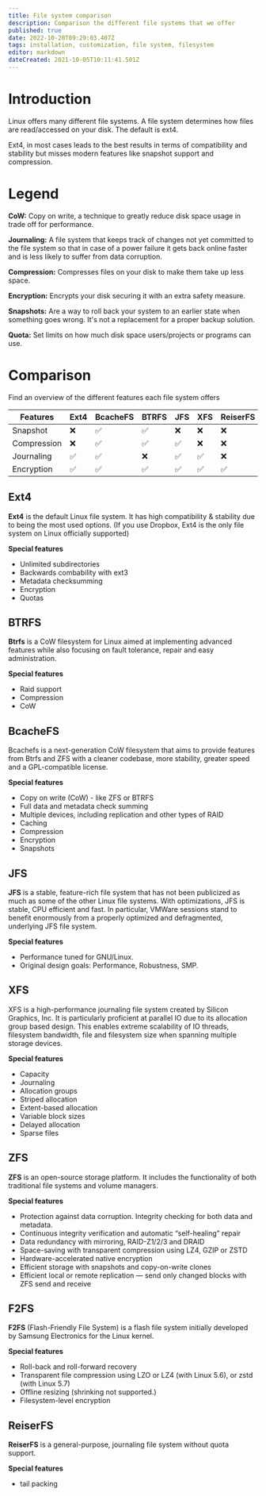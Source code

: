 ```yaml
---
title: File system comparison
description: Comparison the different file systems that we offer
published: true
date: 2022-10-20T09:29:03.407Z
tags: installation, customization, file system, filesystem
editor: markdown
dateCreated: 2021-10-05T10:11:41.501Z
---
```


# Introduction
Linux offers many different file systems. A file system determines how files are read/accessed on your disk. The default is ext4.

Ext4, in most cases leads to the best results in terms of compatibility and stability but misses modern features like snapshot support and compression.

# Legend

**CoW:** Copy on write, a technique to greatly reduce disk space usage in trade off for performance.

**Journaling:** A file system that keeps track of changes not yet committed to the file system so that in case of a power failure it gets back online faster and is less likely to suffer from data corruption.

**Compression:** Compresses files on your disk to make them take up less space.

**Encryption:** Encrypts your disk securing it with an extra safety measure.

**Snapshots:** Are a way to roll back your system to an earlier state when something goes wrong. It's not a replacement for a proper backup solution.

**Quota:** Set limits on how much disk space users/projects or programs can use.

# Comparison
Find an overview of the different features each file system offers 

| Features | Ext4 | BcacheFS | BTRFS | JFS | XFS | ReiserFS | F2FS | ZFS |
| --- | --- | --- | --- | --- | --- | --- | --- | --- |
| Snapshot | ❌   | ✅   | ✅   | ❌   | ❌   | ❌   | ❌   | ✅   |
| Compression | ❌   | ✅   | ✅   | ✅   | ❌   | ❌   | ✅   | ✅   |
| Journaling | ✅   | ✅   | ❌   | ✅   | ✅   | ❌   | ❌   | ❌   |
| Encryption | ✅   | ✅   | ✅   | ✅   | ✅   | ✅   | ✅   | ✅   |

## Ext4
**Ext4** is the default Linux file system. It has high compatibility & stability due to being the most used options. (If you use Dropbox, Ext4 is the only file system on Linux officially supported)

**Special features**
-   Unlimited subdirectories
-   Backwards combability with ext3
-   Metadata checksumming
-   Encryption
-   Quotas

## BTRFS
**Btrfs** is a CoW filesystem for Linux aimed at implementing advanced features while also focusing on fault tolerance, repair and easy administration.

**Special features**
-   Raid support
-   Compression
-   CoW

## BcacheFS
Bcachefs is a next-generation CoW filesystem that aims to provide features from Btrfs and ZFS with a cleaner codebase, more stability, greater speed and a GPL-compatible license.

**Special features**
-   Copy on write (CoW) - like ZFS or BTRFS
-   Full data and metadata check summing
-   Multiple devices, including replication and other types of RAID
-   Caching
-   Compression
-   Encryption
-   Snapshots

## JFS
**JFS** is a stable, feature-rich file system that has not been publicized as much as some of the other Linux file systems. With optimizations, JFS is stable, CPU efficient and fast. In particular, VMWare sessions stand to benefit enormously from a properly optimized and defragmented, underlying JFS file system.

**Special features**
-   Performance tuned for GNU/Linux.
-   Original design goals: Performance, Robustness, SMP.

## XFS
XFS is a high-performance journaling file system created by Silicon Graphics, Inc. It is particularly proficient at parallel IO due to its allocation group based design. This enables extreme scalability of IO threads, filesystem bandwidth, file and filesystem size when spanning multiple storage devices.

**Special features**
-   Capacity
-   Journaling
-   Allocation groups
-   Striped allocation
-   Extent-based allocation
-   Variable block sizes
-   Delayed allocation
-   Sparse files

## ZFS
**ZFS** is an open-source storage platform. It includes the functionality of both traditional file systems and volume managers. 

**Special features**
-   Protection against data corruption. Integrity checking for both data and metadata.
-   Continuous integrity verification and automatic “self-healing” repair
-   Data redundancy with mirroring, RAID-Z1/2/3 and DRAID
-   Space-saving with transparent compression using LZ4, GZIP or ZSTD
-   Hardware-accelerated native encryption
-   Efficient storage with snapshots and copy-on-write clones
-   Efficient local or remote replication — send only changed blocks with ZFS send and receive

## F2FS
**F2FS** (Flash-Friendly File System) is a flash file system initially developed by Samsung Electronics for the Linux kernel.

**Special features**
-   Roll-back and roll-forward recovery
-   Transparent file compression using LZO or LZ4 (with Linux 5.6), or zstd (with Linux 5.7)
-   Offline resizing (shrinking not supported.)
-   Filesystem-level encryption

## ReiserFS

**ReiserFS** is a general-purpose, journaling file system without quota support.

**Special features**
-   tail packing